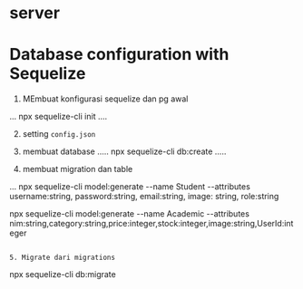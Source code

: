 # server

# Database configuration with Sequelize

1. MEmbuat konfigurasi sequelize dan pg awal

...
npx sequelize-cli init
....

2. setting `config.json`

3. membuat database
   .....
   npx sequelize-cli db:create
   .....

4. membuat migration dan table

...
npx sequelize-cli model:generate --name Student
--attributes username:string, password:string, email:string, image: string, role:string

npx sequelize-cli model:generate --name Academic --attributes nim:string,category:string,price:integer,stock:integer,image:string,UserId:integer

```

5. Migrate dari migrations

```

npx sequelize-cli db:migrate
